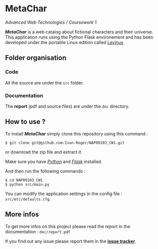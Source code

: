 # MetaChar #
*Advanced Web Technologies / Coursework 1*

_**MetaChar**_ is a web catalog about fictional characters and their universe.
This application runs using the Python Flask environement and has been developed under
the portable Linux edition called [Levinux](http://levinux.com).

## Folder organisation ##

### Code ###
All the source are under the `src` folder.

### Documentation ###
The **report** (pdf and source files) are under the `doc` directory.

## How to use ? ##

To install _**MetaChar**_ simply clone this repository using this command :
```
$ git clone git@github.com:Ivan-Roger/NAP09103_CW1.git
```
or download the zip file and extract it.

Make sure you have [*Python*](https://www.python.org/) and [*Flask*](http://flask.pocoo.org/) installed.

And then run the following commands :
```
$ cd NAP09103_CW1
$ python src/main.py
```

You can modify the application settings in the config file : `src/etc/defaults.cfg`.

## More infos ##
To get more infos on this project please read the report in the documentation : `doc/report.pdf`

If you find out any issue please report them in the [**issue tracker**](https://github.com/Ivan-Roger/NAP09103_CW1/issues).
